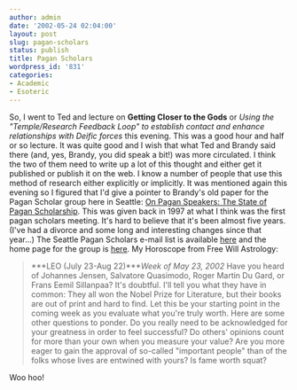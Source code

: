```yaml
---
author: admin
date: '2002-05-24 02:04:00'
layout: post
slug: pagan-scholars
status: publish
title: Pagan Scholars
wordpress_id: '831'
categories:
- Academic
- Esoteric
---
```


So, I went to Ted and lecture on **Getting Closer to the Gods** or
*Using the "Temple/Research Feedback Loop" to establish contact and
enhance relationships with Deific forces* this evening. This was a good
hour and half or so lecture. It was quite good and I wish that what Ted
and Brandy said there (and, yes, Brandy, you did speak a bit!) was more
circulated. I think the two of them need to write up a lot of this
thought and either get it published or publish it on the web. I know a
number of people that use this method of research either explicitly or
implicitly. It was mentioned again this evening so I figured that I'd
give a pointer to Brandy's old paper for the Pagan Scholar group here in
Seattle: [On Pagan Speakers: The State of Pagan
Scholarship](http://www.speakeasy.org/~bwilliam/scholars.html). This was
given back in 1997 at what I think was the first pagan scholars meeting.
It's hard to believe that it's been almost five years. (I've had a
divorce and some long and interesting changes since that year...) The
Seattle Pagan Scholars e-mail list is available
[here](http://groups.yahoo.com/group/seattlepaganscholars/) and the home
page for the group is
[here](http://www.speakeasy.org/~bwilliam/sps.html). My Horoscope from
Free Will Astrology:

> ***LEO (July 23-Aug 22)****Week of May 23, 2002* Have you heard of
> Johannes Jensen, Salvatore Quasimodo, Roger Martin Du Gard, or Frans
> Eemil Sillanpaa? It's doubtful. I'll tell you what they have in
> common: They all won the Nobel Prize for Literature, but their books
> are out of print and hard to find. Let this be your starting point in
> the coming week as you evaluate what you're truly worth. Here are some
> other questions to ponder. Do you really need to be acknowledged for
> your greatness in order to feel successful? Do others' opinions count
> for more than your own when you measure your value? Are you more eager
> to gain the approval of so-called "important people" than of the folks
> whose lives are entwined with yours? Is fame worth squat?

Woo hoo!
